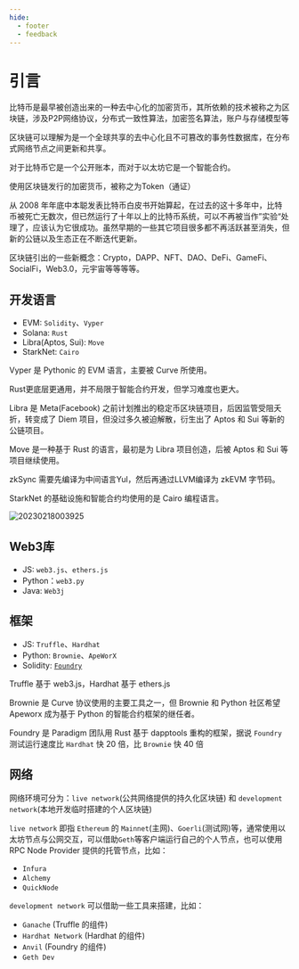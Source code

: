 ```yaml
---
hide:
  - footer
  - feedback
---
```

# 引言

比特币是最早被创造出来的一种去中心化的加密货币，其所依赖的技术被称之为区块链，涉及P2P网络协议，分布式一致性算法，加密签名算法，账户与存储模型等

区块链可以理解为是一个全球共享的去中心化且不可篡改的事务性数据库，在分布式网络节点之间更新和共享。

对于比特币它是一个公开账本，而对于以太坊它是一个智能合约。

使用区块链发行的加密货币，被称之为Token（通证）

从 2008 年年底中本聪发表比特币白皮书开始算起，在过去的这十多年中，比特币被死亡无数次，但已然运行了十年以上的比特币系统，可以不再被当作”实验“处理了，应该认为它很成功。虽然早期的一些其它项目很多都不再活跃甚至消失，但新的公链以及生态正在不断迭代更新。

区块链引出的一些新概念：Crypto，DAPP、NFT、DAO、DeFi、GameFi、SocialFi，Web3.0，元宇宙等等等等。

## 开发语言

- EVM: `Solidity`、`Vyper`
- Solana: `Rust`
- Libra(Aptos, Sui): `Move`
- StarkNet: `Cairo`

Vyper 是 Pythonic 的 EVM 语言，主要被 Curve 所使用。

Rust更底层更通用，并不局限于智能合约开发，但学习难度也更大。

Libra 是 Meta(Facebook) 之前计划推出的稳定币区块链项目，后因监管受阻夭折，转变成了 Diem 项目，但没过多久被迫解散，衍生出了 Aptos 和 Sui 等新的公链项目。

Move 是一种基于 Rust 的语言，最初是为 Libra 项目创造，后被 Aptos 和 Sui 等项目继续使用。

zkSync 需要先编译为中间语言Yul，然后再通过LLVM编译为 zkEVM 字节码。

StarkNet 的基础设施和智能合约均使用的是 Cairo 编程语言。

![20230218003925](http://image.zuoright.com/20230218003925.png)

## Web3库

- JS: `web3.js`、`ethers.js`
- Python：`web3.py`
- Java: `Web3j`

## 框架

- JS: `Truffle`、`Hardhat`
- Python: `Brownie`、`ApeWorX`
- Solidity: [`Foundry`](https://getfoundry.sh/)

Truffle 基于 web3.js，Hardhat 基于 ethers.js

Brownie 是 Curve 协议使用的主要工具之一，但 Brownie 和 Python 社区希望 Apeworx 成为基于 Python 的智能合约框架的继任者。

Foundry 是 Paradigm 团队用 Rust 基于 dapptools 重构的框架，据说 `Foundry` 测试运行速度比 `Hardhat` 快 20 倍，比 `Brownie` 快 40 倍

## 网络

网络环境可分为：`live network`(公共网络提供的持久化区块链) 和 `development network`(本地开发临时搭建的个人区块链)

`live network` 即指 `Ethereum` 的 `Mainnet`(主网)、`Goerli`(测试网)等，通常使用以太坊节点与公网交互，可以借助`Geth`等客户端运行自己的个人节点，也可以使用 RPC Node Provider 提供的托管节点，比如：

- `Infura`
- `Alchemy`
- `QuickNode`

`development network` 可以借助一些工具来搭建，比如：

- `Ganache` (Truffle 的组件)
- `Hardhat Network` (Hardhat 的组件)
- `Anvil` (Foundry 的组件)
- `Geth Dev`
